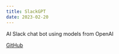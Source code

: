 ```yaml
---
title: SlackGPT
date: 2023-02-20
---
```


AI Slack chat bot using models from OpenAI

[GitHub](https://github.com/dbut2/SlackGPT)
